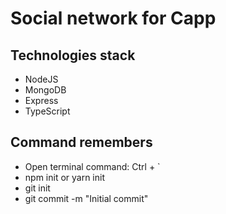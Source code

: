 # Social network for Capp

## Technologies stack
- NodeJS
- MongoDB
- Express
- TypeScript

## Command remembers
- Open terminal command: Ctrl + `
- npm init or yarn init
- git init
- git commit -m "Initial commit" 
